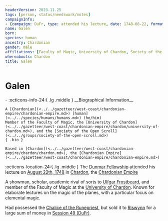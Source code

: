 ```yaml
---
headerVersion: 2023.11.25
tags: [person, status/needswork/notes]
campaignInfo:
- {campaign: DuFr, type: attended his lecture, date: 1748-08-22, format: '<person:u> <met:s> on [[Session 49 (DuFr)|<target>]] <current:3rq>'}
name: Galen
born:
species: human
ancestry: Chardonian
gender: male
affiliations: [Faculty of Magic, University of Chardon, Society of the Open Scroll]
whereabouts: Chardon
title: Galen
---
```

# Galen
<div class="grid cards ext-narrow-margin ext-one-column" markdown>
- :octicons-info-24:{ .lg .middle } __Biographical Information__

    A [Chardonian](<../../gazetteer/west-coast/chardonian-empire/chardonian-empire.md>) [human](<../../species/humans/humans.md>) (he/him)  
    Member of the Faculty of Magic, the [University of Chardon](<../../gazetteer/west-coast/chardonian-empire/chardon/university-of-chardon.md>), and the [Society of the Open Scroll](<../../groups/society-of-the-open-scroll.md>)  
    { .bio }

    Based in [Chardon](<../../gazetteer/west-coast/chardonian-empire/chardon/chardon.md>), the [Chardonian Empire](<../../gazetteer/west-coast/chardonian-empire/chardonian-empire.md>)
</div>



:octicons-location-24:{ .lg .middle } The [Dunmar Fellowship](<../pcs/dunmar-fellowship/dunmar-fellowship.md>) attended his lecture on [August 22th, 1748](<../../campaigns/dunmari-frontier/session-notes/session-49-dufr.md>) in [Chardon](<../../gazetteer/west-coast/chardonian-empire/chardon/chardon.md>), the [Chardonian Empire](<../../gazetteer/west-coast/chardonian-empire/chardonian-empire.md>)  


A showman, scholar, academic rival of sorts to [Ulfgar Frostbeard](<../dwarves/ulfgar-frostbeard.md>), and member of the Faculty of Magic at the [University of Chardon](<../../gazetteer/west-coast/chardonian-empire/chardon/university-of-chardon.md>). Known for elaborate lectures on the magic of the planes, with a particular focus on elemental magic. 


Had possessed the [Chalice of the Runepriest](<../../things/artifacts-of-power/chalice-of-the-runepriest.md>), but sold it to [Riswynn](<../pcs/dunmar-fellowship/riswynn.md>) for a large sum of money in [Session 49 (DuFr)](<../../campaigns/dunmari-frontier/session-notes/session-49-dufr.md>). 
